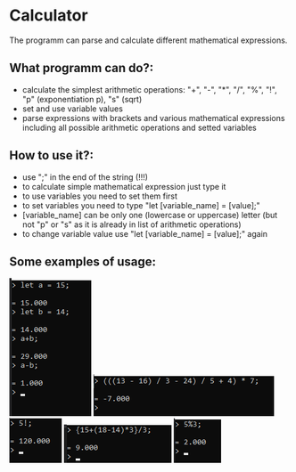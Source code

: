 # Calculator
The programm can parse and calculate different mathematical expressions.


## What programm can do?:
- calculate the simplest arithmetic operations: "+", "-", "*", "/", "%", "!", "p" (exponentiation p), "s" (sqrt)
- set and use variable values
- parse expressions with brackets and various mathematical expressions including all possible arithmetic operations and setted variables

## How to use it?:
- use ";" in the end of the string (!!!)
- to calculate simple mathematical expression just type it
- to use variables you need to set them first
- to set variables you need to type "let [variable_name] = [value];"
- [variable_name] can be only one (lowercase or uppercase) letter (but not "p" or "s" as it is already in list of arithmetic operations)
- to change variable value use "let [variable_name] = [value];" again

## Some examples of usage:

![alt text](https://github.com/MarKovka20/cd-cd-doc/blob/main/pictures/programm%20work%201.png)
![alt text](https://github.com/MarKovka20/cd-cd-doc/blob/main/pictures/programm%20work%202.png)
![alt text](https://github.com/MarKovka20/cd-cd-doc/blob/main/pictures/programm%20work%203.png)
![alt text](https://github.com/MarKovka20/cd-cd-doc/blob/main/pictures/programm%20work%204.png)
![alt text](https://github.com/MarKovka20/cd-cd-doc/blob/main/pictures/programm%20work%205.png)
